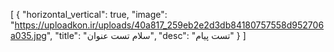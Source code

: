 [
  {
    "horizontal_vertical": true,
    "image": "https://uploadkon.ir/uploads/40a817_259eb2e2d3db84180757558d952706a035.jpg",
    "title": "سلام تست عنوان",
    "desc": "تست پیام"
  }
]
